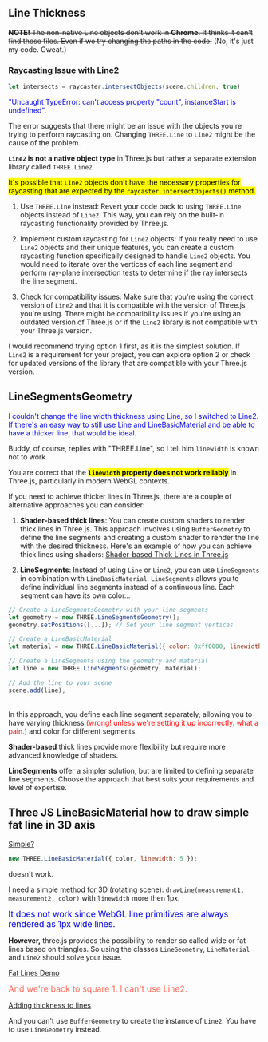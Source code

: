 ## Line Thickness

~~**NOTE!** The non-native Line objects don't work in **Chrome.**  It thinks it can't find those files.  Even if we try changing the paths in the code.~~ (No, it's just my code. Gweat.)

### Raycasting Issue with Line2

```js
let intersects = raycaster.intersectObjects(scene.children, true)
```

<span style="color:#0000dd;">"Uncaught TypeError: can't access property "count", instanceStart is undefined".</span>

The error suggests that there might be an issue with the objects you're trying to perform raycasting on. Changing `THREE.Line` to `Line2` might be the cause of the problem.

**`Line2` is not a native object type** in Three.js but rather a separate extension library called `THREE.Line2`.

<mark>It's possible that `Line2` objects don't have the necessary properties for raycasting that are expected by the `raycaster.intersectObjects()` method.</mark>

1. Use `THREE.Line` instead: Revert your code back to using `THREE.Line` objects instead of `Line2`. This way, you can rely on the built-in raycasting functionality provided by Three.js.

2. Implement custom raycasting for `Line2` objects: If you really need to use `Line2` objects and their unique features, you can create a custom raycasting function specifically designed to handle `Line2` objects. You would need to iterate over the vertices of each line segment and perform ray-plane intersection tests to determine if the ray intersects the line segment.

3. Check for compatibility issues: Make sure that you're using the correct version of `Line2` and that it is compatible with the version of Three.js you're using. There might be compatibility issues if you're using an outdated version of Three.js or if the `Line2` library is not compatible with your Three.js version.

I would recommend trying option 1 first, as it is the simplest solution. If `Line2` is a requirement for your project, you can explore option 2 or check for updated versions of the library that are compatible with your Three.js version.

## LineSegmentsGeometry

<span style="color:#0000dd;">I couldn't change the line width thickness using Line, so I switched to Line2.  If there's an easy way to still use Line and LineBasicMaterial and be able to have a thicker line, that would be ideal.</span>

Buddy, of course, replies with "THREE.Line", so I tell him `linewidth` is known not to work.

You are correct that the <mark>**`linewidth` property does not work reliably**</mark> in Three.js, particularly in modern WebGL contexts.

If you need to achieve thicker lines in Three.js, there are a couple of alternative approaches you can consider:

1. **Shader-based thick lines**: You can create custom shaders to render thick lines in Three.js. This approach involves using `BufferGeometry` to define the line segments and creating a custom shader to render the line with the desired thickness. Here's an example of how you can achieve thick lines using shaders: [Shader-based Thick Lines in Three.js](https://threejsfundamentals.org/threejs/lessons/threejs-lines.html)

2. **LineSegments**: Instead of using `Line` or `Line2`, you can use `LineSegments` in combination with `LineBasicMaterial`. `LineSegments` allows you to define individual line segments instead of a continuous line. Each segment can have its own color...

```javascript
// Create a LineSegmentsGeometry with your line segments
let geometry = new THREE.LineSegmentsGeometry();
geometry.setPositions([...]); // Set your line segment vertices

// Create a LineBasicMaterial
let material = new THREE.LineBasicMaterial({ color: 0xff0000, linewidth: 5 });

// Create a LineSegments using the geometry and material
let line = new THREE.LineSegments(geometry, material);

// Add the line to your scene
scene.add(line);
```

<br>
In this approach, you define each line segment separately, allowing you to have varying thickness <span style="color:#ff0000;">(wrong! unless we're setting it up incorrectly. what a pain.)</span> and color for different segments.

**Shader-based** thick lines provide more flexibility but require more advanced knowledge of shaders.

**LineSegments** offer a simpler solution, but are limited to defining separate line segments. Choose the approach that best suits your requirements and level of expertise.

## Three JS LineBasicMaterial how to draw simple fat line in 3D axis

[Simple?](https://stackoverflow.com/questions/57509888/three-js-linebasicmaterial-how-to-draw-simple-fat-line-in-3d-axis)

```js
new THREE.LineBasicMaterial({ color, linewidth: 5 });
```

doesn't work.

I need a simple method for 3D (rotating scene): `drawLine(measurement1, measurement2, color)` with `linewidth` more then 1px.

<span style="color:#0000dd;font-size:larger;">It does not work since WebGL line primitives are always rendered as 1px wide lines.</span>

**However,** three.js provides the possibility to render so called wide or fat lines based on triangles. So using the classes `LineGeometry`, `LineMaterial` and `Line2` should solve your issue.

[Fat Lines Demo](https://threejs.org/examples/webgl_lines_fat)

<span style="color:#ff6a5a;font-size:larger;">And we're back to square 1.  I can't use Line2.</span>

[Adding thickness to lines](https://stackoverflow.com/questions/70531225/adding-thickness-to-lines-in-threejs)

And you can't use `BufferGeometry` to create the instance of `Line2`. You have to use `LineGeometry` instead.
<br>

